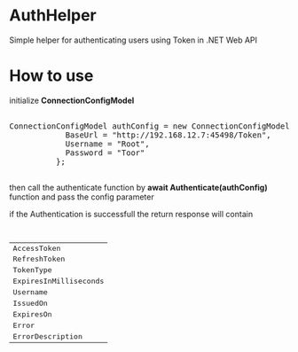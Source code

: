 # AuthHelper
Simple helper for authenticating users using Token in .NET Web API



# How to use

initialize <b>ConnectionConfigModel</b>

<pre>

ConnectionConfigModel authConfig = new ConnectionConfigModel() {
            BaseUrl = "http://192.168.12.7:45498/Token",
            Username = "Root",
            Password = "Toor"
          };

</pre>

then call the authenticate function by <b>await Authenticate(authConfig)</b> function and pass the config parameter

if the Authentication is successfull the return response will contain

<pre>
    <table style="width:100%">
      <tr>
        <td>AccessToken</td>
      </tr>
      <tr>
        <td>RefreshToken</td>
      </tr>
      <tr>
        <td>TokenType</td>
      </tr>
      <tr>
        <td>ExpiresInMilliseconds</td>
      </tr>
      <tr>
        <td>Username</td>
      </tr>
      <tr>
        <td>IssuedOn</td>
      </tr>
      <tr>
        <td>ExpiresOn</td>
      </tr>
      <tr>
        <td>Error</td>
      </tr>
      <tr>
        <td>ErrorDescription</td>
      </tr>
     
    </table>
</pre>
